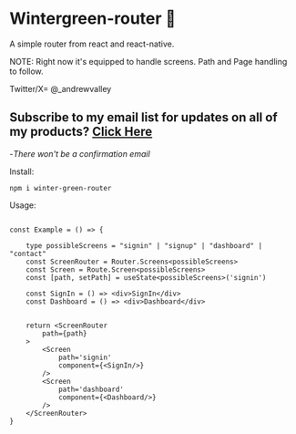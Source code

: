 # Wintergreen-router 🌲
 

A simple router from react and react-native.

NOTE: Right now it's equipped to handle screens. Path and Page handling to follow.

Twitter/X= @_andrewvalley

## Subscribe to my email list for updates on all of my products? [Click Here](https://www.adderst.one/subscribe "Subscribe")

-*There won't be a confirmation email*




Install: 
```
npm i winter-green-router
```

Usage:
```

const Example = () => {
    
    type possibleScreens = "signin" | "signup" | "dashboard" | "contact"
    const ScreenRouter = Router.Screens<possibleScreens>
    const Screen = Route.Screen<possibleScreens>
    const [path, setPath] = useState<possibleScreens>('signin')

    const SignIn = () => <div>SignIn</div>
    const Dashboard = () => <div>Dashboard</div>


    return <ScreenRouter
        path={path}
    >
        <Screen
            path='signin'
            component={<SignIn/>}
        />
        <Screen
            path='dashboard'
            component={<Dashboard/>}
        />
    </ScreenRouter>
}
```